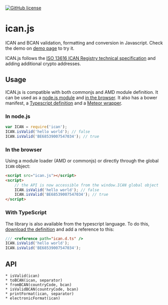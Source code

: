 [![GitHub license](https://img.shields.io/badge/license-MIT-blue.svg)](https://raw.githubusercontent.com/arhs/ican.js/master/LICENSE)

# ican.js

ICAN and BCAN validation, formatting and conversion in Javascript.
Check the demo on [demo page] to try it.

[demo page]: https://cryptohub-digital.github.io/ican.js/

ICAN.js follows the [ISO 13616 ICAN Registry technical specification](https://www.swift.com/standards/data-standards/ican) and adding additional crypto addresses.

## Usage

ICAN.js is compatible with both commonjs and AMD module definition. It can be used as a [node.js module](#in-nodejs) and [in the browser](#in-the-browser). It also has a bower manifest, a [Typescript definition](#with-typescript) and a [Meteor wrapper](#with-meteor-framework).

### In node.js

```js
var ICAN = require('ican');
ICAN.isValid('hello world'); // false
ICAN.isValid('BE68539007547034'); // true
```

### In the browser

Using a module loader (AMD or commonjs) or directly through the global ```ICAN``` object:

```html
<script src="ican.js"></script>
<script>
    // the API is now accessible from the window.ICAN global object
    ICAN.isValid('hello world'); // false
    ICAN.isValid('BE68539007547034'); // true
</script>
```

### With TypeScript
The library is also available from the typescript language. To do this, [download the definition](https://github.com/DefinitelyTyped/DefinitelyTyped/tree/master/types/ican) and add a reference to this:
```typescript
/// <reference path="ican.d.ts" />
ICAN.isValid('hello world');
ICAN.isValid('BE68539007547034');
```

## API

    * isValid(ican)
    * toBCAN(ican, separator)
    * fromBCAN(countryCode, bcan)
    * isValidBCAN(countryCode, bcan)
    * printFormat(ican, separator)
    * electronicFormat(ican)

